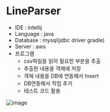 # LineParser

* IDE : intellij
* Language : java
* Database : mysql(jdbc driver gradle)
* Server : aws
* 프로그램
    * csv파일을 읽어 필요한 부분을 추출
    * 추출한 내용을 객체에 저장
    * 객체 내용을 DB에 연동해서 Insert
    * DB연동해서 작업 추가 
    * 테스트 코드 활용
    
![image](https://user-images.githubusercontent.com/49141751/209630586-be6fa917-368e-45c0-9a3b-d0713e9ace80.png)
